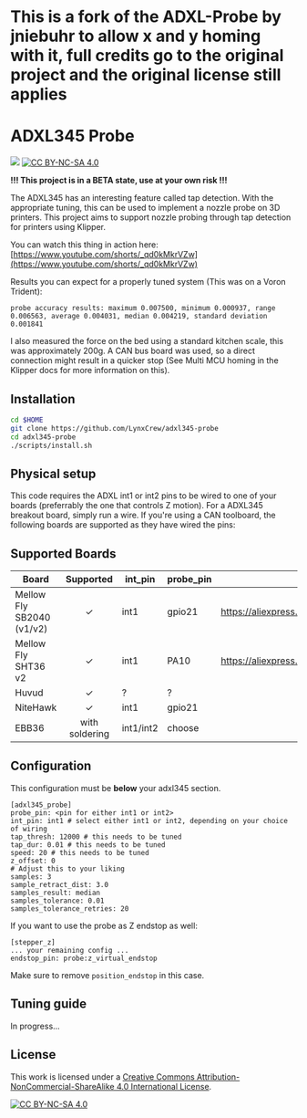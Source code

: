 # This is a fork of the ADXL-Probe by jniebuhr to allow x and y homing with it, full credits go to the original project and the original license still applies

# ADXL345 Probe
[![](https://dcbadge.vercel.app/api/server/APw7rgPGPf)](https://delta2.eu/discord)
[![CC BY-NC-SA 4.0][cc-by-nc-sa-shield]][cc-by-nc-sa]

**!!! This project is in a BETA state, use at your own risk !!!**

The ADXL345 has an interesting feature called tap detection. With the appropriate tuning, this can be used to implement a nozzle probe on 3D printers.
This project aims to support nozzle probing through tap detection for printers using Klipper.

You can watch this thing in action here:
[https://www.youtube.com/shorts/_qd0kMkrVZw](https://www.youtube.com/shorts/_qd0kMkrVZw)

Results you can expect for a properly tuned system (This was on a Voron Trident):

```
probe accuracy results: maximum 0.007500, minimum 0.000937, range 0.006563, average 0.004031, median 0.004219, standard deviation 0.001841
```

I also measured the force on the bed using a standard kitchen scale, this was approximately 200g. A CAN bus board was used, so a direct connection might result in a quicker stop (See Multi MCU homing in the Klipper docs for more information on this).

## Installation

```bash
cd $HOME
git clone https://github.com/LynxCrew/adxl345-probe
cd adxl345-probe
./scripts/install.sh
```

## Physical setup

This code requires the ADXL int1 or int2 pins to be wired to one of your boards (preferrably the one that controls Z motion).
For a ADXL345 breakout board, simply run a wire. If you're using a CAN toolboard, the following boards are supported as they have wired the pins:

## Supported Boards

| Board  | Supported | int_pin | probe_pin | Link |
| ------ | :-------: | ------- | --------- | ---- |
| Mellow Fly SB2040 (v1/v2) | ✓ | int1 | gpio21 | https://aliexpress.com/item/1005004675264551.html |
| Mellow Fly SHT36 v2 | ✓ | int1 | PA10 | https://aliexpress.com/item/1005004675264551.html |
| Huvud | ✓ | ? | ? | |
| NiteHawk | ✓ | int1 | gpio21 |
| EBB36 | with soldering | int1/int2 | choose | |

## Configuration

This configuration must be **below** your adxl345 section.

```
[adxl345_probe]
probe_pin: <pin for either int1 or int2>
int_pin: int1 # select either int1 or int2, depending on your choice of wiring
tap_thresh: 12000 # this needs to be tuned
tap_dur: 0.01 # this needs to be tuned
speed: 20 # this needs to be tuned
z_offset: 0
# Adjust this to your liking
samples: 3
sample_retract_dist: 3.0
samples_result: median
samples_tolerance: 0.01
samples_tolerance_retries: 20
```

If you want to use the probe as Z endstop as well:

```
[stepper_z]
... your remaining config ...
endstop_pin: probe:z_virtual_endstop
```

Make sure to remove `position_endstop` in this case.

## Tuning guide

In progress...

## License

This work is licensed under a
[Creative Commons Attribution-NonCommercial-ShareAlike 4.0 International License][cc-by-nc-sa].

[![CC BY-NC-SA 4.0][cc-by-nc-sa-image]][cc-by-nc-sa]

[cc-by-nc-sa]: http://creativecommons.org/licenses/by-nc-sa/4.0/
[cc-by-nc-sa-image]: https://licensebuttons.net/l/by-nc-sa/4.0/88x31.png
[cc-by-nc-sa-shield]: https://img.shields.io/badge/License-CC%20BY--NC--SA%204.0-lightgrey.svg?style=for-the-badge
